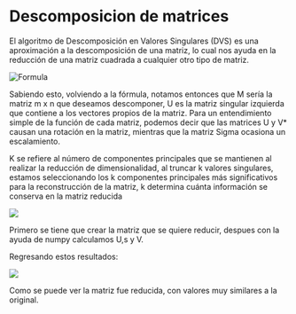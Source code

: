# Descomposicion de matrices
El algoritmo de Descomposición en Valores Singulares (DVS) es una aproximación a la descomposición de una matriz, lo cual nos ayuda en la reducción de una matriz cuadrada a cualquier otro tipo de matriz.

![Formula](https://miro.medium.com/v2/resize:fit:286/format:webp/0*eRpo9q5zMToD52Tl)

Sabiendo esto, volviendo a la fórmula, notamos entonces que M sería la matriz m x n que deseamos descomponer, U es la matriz singular izquierda que contiene a los vectores propios de la matriz.
Para un entendimiento simple de la función de cada matriz, podemos decir que las matrices U y V* causan una rotación en la matriz, mientras que la matriz Sigma ocasiona un escalamiento.

K se refiere al número de componentes principales que se mantienen al realizar la reducción de dimensionalidad, al truncar k valores singulares, estamos seleccionando los k componentes principales más significativos para la reconstrucción de la matriz, k determina cuánta información se conserva en la matriz reducida

![](/Descomposición%20de%20Matrices/Codigo.jpg)

Primero se tiene que crear la matriz que se quiere reducir, despues con la ayuda de numpy calculamos U,s y V.

Regresando estos resultados:

![](/Descomposición%20de%20Matrices/Resultado.JPG)

Como se puede ver la matriz fue reducida, con valores muy similares a la original.
